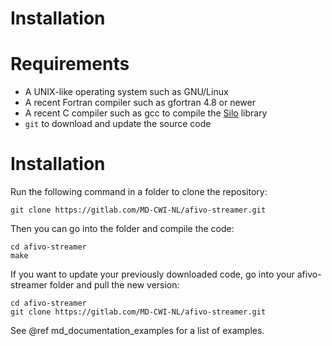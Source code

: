 # Installation

# Requirements

* A UNIX-like operating system such as GNU/Linux
* A recent Fortran compiler such as gfortran 4.8 or newer
* A recent C compiler such as gcc to compile the [Silo](https://wci.llnl.gov/simulation/computer-codes/silo) library
* `git` to download and update the source code

# Installation

Run the following command in a folder to clone the repository:

    git clone https://gitlab.com/MD-CWI-NL/afivo-streamer.git

Then you can go into the folder and compile the code:

    cd afivo-streamer
    make

If you want to update your previously downloaded code, go into your afivo-streamer folder and pull the new version:

    cd afivo-streamer
    git clone https://gitlab.com/MD-CWI-NL/afivo-streamer.git

See @ref md_documentation_examples for a list of examples.
